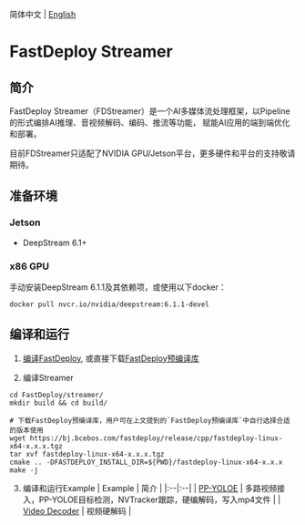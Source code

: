 简体中文 | [English](README_EN.md)

# FastDeploy Streamer

## 简介

FastDeploy Streamer（FDStreamer）是一个AI多媒体流处理框架，以Pipeline的形式编排AI推理、音视频解码、编码、推流等功能，
赋能AI应用的端到端优化和部署。

目前FDStreamer只适配了NVIDIA GPU/Jetson平台，更多硬件和平台的支持敬请期待。

## 准备环境

### Jetson
- DeepStream 6.1+

### x86 GPU

手动安装DeepStream 6.1.1及其依赖项，或使用以下docker：
```
docker pull nvcr.io/nvidia/deepstream:6.1.1-devel
```

## 编译和运行

1. [编译FastDeploy](../../docs/cn/build_and_install), 或直接下载[FastDeploy预编译库](../../docs/cn/build_and_install/download_prebuilt_libraries.md)

2. 编译Streamer
```
cd FastDeploy/streamer/
mkdir build && cd build/

# 下载FastDeploy预编译库，用户可在上文提到的`FastDeploy预编译库`中自行选择合适的版本使用
wget https://bj.bcebos.com/fastdeploy/release/cpp/fastdeploy-linux-x64-x.x.x.tgz
tar xvf fastdeploy-linux-x64-x.x.x.tgz
cmake .. -DFASTDEPLOY_INSTALL_DIR=${PWD}/fastdeploy-linux-x64-x.x.x
make -j
```

3. 编译和运行Example
| Example | 简介 |
|:--|:--|
| [PP-YOLOE](./examples/ppyoloe) | 多路视频接入，PP-YOLOE目标检测，NVTracker跟踪，硬编解码，写入mp4文件 |
| [Video Decoder](./examples/video_decoder) | 视频硬解码 |  
